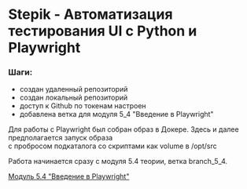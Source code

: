 # Stepik - Автоматизация тестирования UI с Python и Playwright

### Шаги:
- создан удаленный репозиторий
- создан локальный репозиторий
- доступ к Github по токенам настроен
- добавлена ветка для модуля 5_4 "Введение в Playwright" 

Для работы с Playwright был собран образ в Докере. Здесь и далее предполагается запуск образа  
с пробросом подкаталога со скриптами как volume в /opt/src

Работа начинается сразу с модуля 5.4 теории, ветка branch_5_4.

[Модуль 5.4 "Введение в Playwright"](./branch_5_4/readme.md)


  
